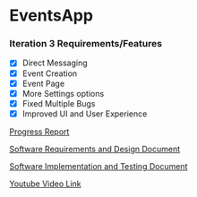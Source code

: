 # EventsApp

### Iteration 3 Requirements/Features

* [X] Direct Messaging
* [X] Event Creation
* [X] Event Page
* [X] More Settings options
* [X] Fixed Multiple Bugs
* [X] Improved UI and User Experience

[Progress Report](https://github.com/Gregbgarman/EventsApp/blob/iteration3/Progress%20Report%20Template.docx)

[Software Requirements and Design Document](https://github.com/Gregbgarman/EventsApp/blob/iteration3/RD%20Template.docx)

[Software Implementation and Testing Document](https://github.com/Gregbgarman/EventsApp/blob/iteration3/IT%20Template.docx)

[Youtube Video Link](https://youtu.be/3FCHVX5l1Co)
